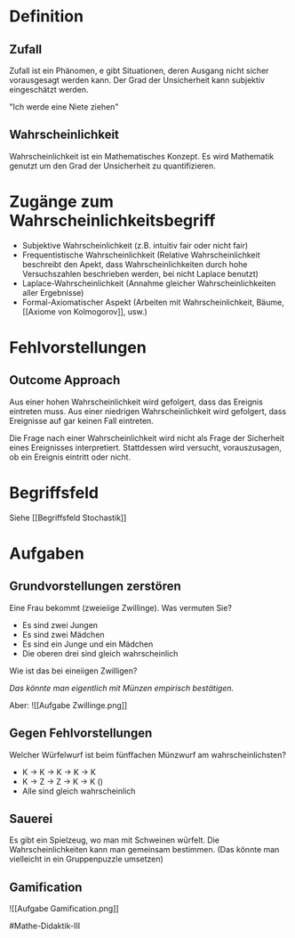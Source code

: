 # Definition
## Zufall
Zufall ist ein Phänomen, e gibt Situationen, deren Ausgang nicht sicher vorausgesagt werden kann. Der Grad der Unsicherheit kann subjektiv eingeschätzt werden.

"Ich werde eine Niete ziehen"

## Wahrscheinlichkeit
Wahrscheinlichkeit ist ein Mathematisches Konzept.
Es wird Mathematik genutzt um den Grad der Unsicherheit zu quantifizieren. 


# Zugänge zum Wahrscheinlichkeitsbegriff
- Subjektive Wahrscheinlichkeit (z.B. intuitiv fair oder nicht fair)
- Frequentistische Wahrscheinlichkeit (Relative Wahrscheinlichkeit beschreibt den Apekt, dass Wahrscheinlichkeiten durch hohe Versuchszahlen beschrieben werden, bei nicht Laplace benutzt)
- Laplace-Wahrscheinlichkeit (Annahme gleicher Wahrscheinlichkeiten aller Ergebnisse)
- Formal-Axiomatischer Aspekt (Arbeiten mit Wahrscheinlichkeit, Bäume, [[Axiome von Kolmogorov]], usw.)


# Fehlvorstellungen
## Outcome Approach
Aus einer hohen Wahrscheinlichkeit wird gefolgert, dass das Ereignis eintreten muss. Aus einer niedrigen Wahrscheinlichkeit wird gefolgert, dass Ereignisse auf gar keinen Fall eintreten.

Die Frage nach einer Wahrscheinlichkeit wird nicht als Frage der Sicherheit eines Ereignisses interpretiert. Stattdessen wird versucht, vorauszusagen, ob ein Ereignis eintritt oder nicht.


# Begriffsfeld
Siehe [[Begriffsfeld Stochastik]]



# Aufgaben
## Grundvorstellungen zerstören
Eine Frau bekommt (zweieiige Zwillinge). Was vermuten Sie?
- Es sind zwei Jungen
- Es sind zwei Mädchen
- Es sind ein Junge und ein Mädchen
- Die oberen drei sind gleich wahrscheinlich

Wie ist das bei eineiigen Zwilligen?

*Das könnte man eigentlich mit Münzen empirisch bestätigen.*

Aber:
![[Aufgabe Zwillinge.png]]

## Gegen Fehlvorstellungen
Welcher Würfelwurf ist beim fünffachen Münzwurf am wahrscheinlichsten?
- K -> K -> K -> K -> K
- K -> Z -> Z -> K -> K ()
- Alle sind gleich wahrscheinlich

## Sauerei
Es gibt ein Spielzeug, wo man mit Schweinen würfelt. Die Wahrscheinlichkeiten kann man gemeinsam bestimmen. (Das könnte man vielleicht in ein Gruppenpuzzle umsetzen)

## Gamification
![[Aufgabe Gamification.png]]

#Mathe-Didaktik-III 
